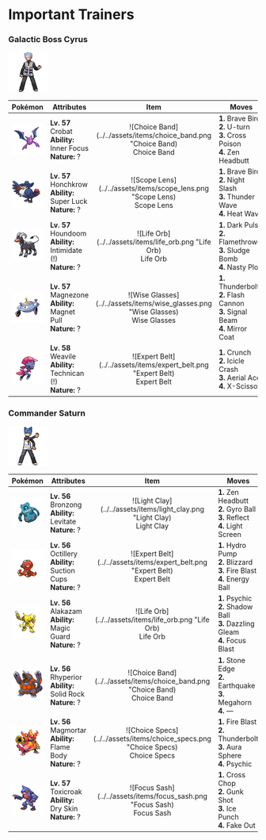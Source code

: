 # Important Trainers

### Galactic Boss Cyrus

![Galactic Boss Cyrus](../../assets/important_trainers/cyrus.png)

| Pokémon | Attributes | Item | Moves |
|:-------:|------------|:----:|-------|
| ![Crobat](../../assets/sprites/crobat/front.gif) | **Lv. 57** Crobat<br>**Ability:** Inner Focus<br>**Nature:** ? | ![Choice Band](../../assets/items/choice_band.png "Choice Band)<br><span class="tooltip" title="An item to be held by a Pokémon. This headband ups Attack, but allows the use of only one kind of move.">Choice Band</span> | **1.** Brave Bird<br>**2.** U-turn<br>**3.** Cross Poison<br>**4.** Zen Headbutt |
| ![Honchkrow](../../assets/sprites/honchkrow/front.gif) | **Lv. 57** Honchkrow<br>**Ability:** Super Luck<br>**Nature:** ? | ![Scope Lens](../../assets/items/scope_lens.png "Scope Lens)<br><span class="tooltip" title="An item to be held by a Pokémon. It is a lens that boosts the holder’s critical-hit ratio.">Scope Lens</span> | **1.** Brave Bird<br>**2.** Night Slash<br>**3.** Thunder Wave<br>**4.** Heat Wave |
| ![Houndoom](../../assets/sprites/houndoom/front.gif) | **Lv. 57** Houndoom<br>**Ability:** Intimidate (!)<br>**Nature:** ? | ![Life Orb](../../assets/items/life_orb.png "Life Orb)<br><span class="tooltip" title="An item to be held by a Pokémon. It boosts the power of moves, but at the cost of some HP on each hit.">Life Orb</span> | **1.** Dark Pulse<br>**2.** Flamethrower<br>**3.** Sludge Bomb<br>**4.** Nasty Plot |
| ![Magnezone](../../assets/sprites/magnezone/front.gif) | **Lv. 57** Magnezone<br>**Ability:** Magnet Pull<br>**Nature:** ? | ![Wise Glasses](../../assets/items/wise_glasses.png "Wise Glasses)<br><span class="tooltip" title="An item to be held by a Pokémon. It is a thick pair of glasses that slightly boosts the power of special moves.">Wise Glasses</span> | **1.** Thunderbolt<br>**2.** Flash Cannon<br>**3.** Signal Beam<br>**4.** Mirror Coat |
| ![Weavile](../../assets/sprites/weavile/front.gif) | **Lv. 58** Weavile<br>**Ability:** Technican (!)<br>**Nature:** ? | ![Expert Belt](../../assets/items/expert_belt.png "Expert Belt)<br><span class="tooltip" title="An item to be held by a Pokémon. It is a well-worn belt that slightly boosts the power of supereffective moves.">Expert Belt</span> | **1.** Crunch<br>**2.** Icicle Crash<br>**3.** Aerial Ace<br>**4.** X-Scissor |


### Commander Saturn

![Commander Saturn](../../assets/important_trainers/saturn.png)

| Pokémon | Attributes | Item | Moves |
|:-------:|------------|:----:|-------|
| ![Bronzong](../../assets/sprites/bronzong/front.gif) | **Lv. 56** Bronzong<br>**Ability:** Levitate<br>**Nature:** ? | ![Light Clay](../../assets/items/light_clay.png "Light Clay)<br><span class="tooltip" title="A Pokémon hold item that extends the duration of barrier moves like Light Screen and Reflect used by the holder.">Light Clay</span> | **1.** Zen Headbutt<br>**2.** Gyro Ball<br>**3.** Reflect<br>**4.** Light Screen |
| ![Octillery](../../assets/sprites/octillery/front.gif) | **Lv. 56** Octillery<br>**Ability:** Suction Cups<br>**Nature:** ? | ![Expert Belt](../../assets/items/expert_belt.png "Expert Belt)<br><span class="tooltip" title="An item to be held by a Pokémon. It is a well-worn belt that slightly boosts the power of supereffective moves.">Expert Belt</span> | **1.** Hydro Pump<br>**2.** Blizzard<br>**3.** Fire Blast<br>**4.** Energy Ball |
| ![Alakazam](../../assets/sprites/alakazam/front.gif) | **Lv. 56** Alakazam<br>**Ability:** Magic Guard<br>**Nature:** ? | ![Life Orb](../../assets/items/life_orb.png "Life Orb)<br><span class="tooltip" title="An item to be held by a Pokémon. It boosts the power of moves, but at the cost of some HP on each hit.">Life Orb</span> | **1.** Psychic<br>**2.** Shadow Ball<br>**3.** Dazzling Gleam<br>**4.** Focus Blast |
| ![Rhyperior](../../assets/sprites/rhyperior/front.gif) | **Lv. 56** Rhyperior<br>**Ability:** Solid Rock<br>**Nature:** ? | ![Choice Band](../../assets/items/choice_band.png "Choice Band)<br><span class="tooltip" title="An item to be held by a Pokémon. This headband ups Attack, but allows the use of only one kind of move.">Choice Band</span> | **1.** Stone Edge<br>**2.** Earthquake<br>**3.** Megahorn<br>**4.** — |
| ![Magmortar](../../assets/sprites/magmortar/front.gif) | **Lv. 56** Magmortar<br>**Ability:** Flame Body<br>**Nature:** ? | ![Choice Specs](../../assets/items/choice_specs.png "Choice Specs)<br><span class="tooltip" title="An item to be held by a Pokémon. These distinctive glasses boost Sp. Atk, but allow only one kind of move to be used.">Choice Specs</span> | **1.** Fire Blast<br>**2.** Thunderbolt<br>**3.** Aura Sphere<br>**4.** Psychic |
| ![Toxicroak](../../assets/sprites/toxicroak/front.gif) | **Lv. 57** Toxicroak<br>**Ability:** Dry Skin<br>**Nature:** ? | ![Focus Sash](../../assets/items/focus_sash.png "Focus Sash)<br><span class="tooltip" title="An item to be held by a Pokémon. If it has full HP, the holder will endure one potential KO attack, leaving 1 HP.">Focus Sash</span> | **1.** Cross Chop<br>**2.** Gunk Shot<br>**3.** Ice Punch<br>**4.** Fake Out |


